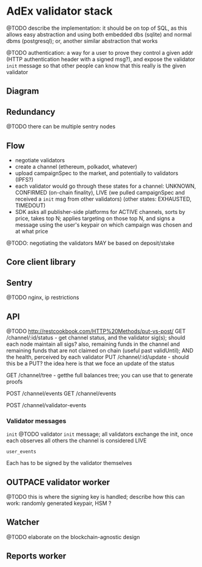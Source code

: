 # AdEx validator stack

@TODO describe the implementation: it should be on top of SQL, as this allows easy abstraction and using both embedded dbs (sqlite) and normal dbms (postgresql); or, another similar abstraction that works

@TODO authentication: a way for a user to prove they control a given addr (HTTP authentication header with a signed msg?), and expose the validator `init` message so that other people can know that this really is the given validator

## Diagram

## Redundancy

@TODO there can be multiple sentry nodes

## Flow

* negotiate validators
* create a channel (ethereum, polkadot, whatever)
* upload campaignSpec to the market, and potentially to validators (IPFS?)
* each validator would go through these states for a channel: UNKNOWN, CONFIRMED (on-chain finality), LIVE (we pulled campaignSpec and received a `init` msg from other validators) (other states: EXHAUSTED, TIMEDOUT)
* SDK asks all publisher-side platforms for ACTIVE channels, sorts by price, takes top N; applies targeting on those top N, and signs a message using the user's keypair on which campaign was chosen and at what price


@TODO: negotiating the validators MAY be based on deposit/stake

## Core client library


## Sentry

@TODO nginx, ip restrictions

## API

@TODO http://restcookbook.com/HTTP%20Methods/put-vs-post/
GET /channel/:id/status - get channel status, and the validator sig(s); should each node maintain all sigs? also, remaining funds in the channel and remaining funds that are not claimed on chain (useful past validUntil); AND the health, perceived by each validator
PUT /channel/:id/update - should this be a PUT? the idea here is that we foce an update of the status

GET /channel/tree - getthe full balances tree; you can use that to generate proofs

POST /channel/events
GET /channel/events

POST /channel/validator-events


### Validator messages

`init`
@TODO validator `init` message;  all validators exchange the init, once each observes all others the channel is considered LIVE

`user_events`

Each has to be signed by the validator themselves


## OUTPACE validator worker

@TODO this is where the signing key is handled; describe how this can work: randomly generated keypair, HSM ?

## Watcher

@TODO elaborate on the blockchain-agnostic design

## Reports worker

